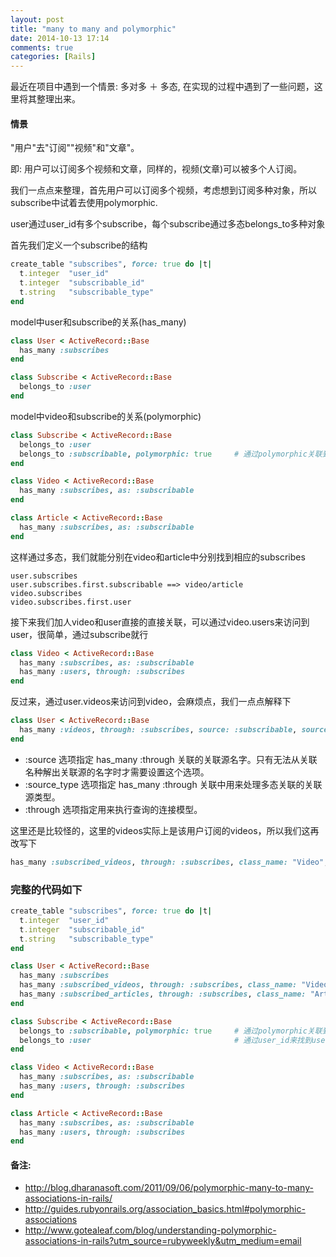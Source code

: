 ```yaml
---
layout: post
title: "many to many and polymorphic"
date: 2014-10-13 17:14
comments: true
categories: [Rails]
---
```


最近在项目中遇到一个情景: 多对多 ＋ 多态, 在实现的过程中遇到了一些问题，这里将其整理出来。

#### 情景
"用户"去"订阅""视频"和"文章"。

即: 用户可以订阅多个视频和文章，同样的，视频(文章)可以被多个人订阅。

我们一点点来整理，首先用户可以订阅多个视频，考虑想到订阅多种对象，所以subscribe中试着去使用polymorphic.

user通过user_id有多个subscribe，每个subscribe通过多态belongs_to多种对象

<!-- more -->

首先我们定义一个subscribe的结构
```ruby
create_table "subscribes", force: true do |t|
  t.integer  "user_id"
  t.integer  "subscribable_id"
  t.string   "subscribable_type"
end
```
model中user和subscribe的关系(has_many)
```ruby
class User < ActiveRecord::Base
  has_many :subscribes
end

class Subscribe < ActiveRecord::Base
  belongs_to :user
end
```
model中video和subscribe的关系(polymorphic)
```ruby
class Subscribe < ActiveRecord::Base
  belongs_to :user
  belongs_to :subscribable, polymorphic: true     # 通过polymorphic关联到video和article
end

class Video < ActiveRecord::Base
  has_many :subscribes, as: :subscribable
end

class Article < ActiveRecord::Base
  has_many :subscribes, as: :subscribable
end
```
这样通过多态，我们就能分别在video和article中分别找到相应的subscribes
```
user.subscribes
user.subscribes.first.subscribable ==> video/article
video.subscribes
video.subscribes.first.user
```

接下来我们加人video和user直接的直接关联，可以通过video.users来访问到user，很简单，通过subscribe就行
```ruby
class Video < ActiveRecord::Base
  has_many :subscribes, as: :subscribable
  has_many :users, through: :subscribes
end
```
反过来，通过user.videos来访问到video，会麻烦点，我们一点点解释下
```ruby
class User < ActiveRecord::Base
  has_many :videos, through: :subscribes, source: :subscribable, source_type: "Video"
end
```

* :source 选项指定 has_many :through 关联的关联源名字。只有无法从关联名种解出关联源的名字时才需要设置这个选项。
* :source_type 选项指定 has_many :through 关联中用来处理多态关联的关联源类型。
* :through 选项指定用来执行查询的连接模型。

这里还是比较怪的，这里的videos实际上是该用户订阅的videos，所以我们这再改写下
```ruby
has_many :subscribed_videos, through: :subscribes, class_name: "Video", source: :subscribable, source_type: "Video"
```

### 完整的代码如下
```ruby
create_table "subscribes", force: true do |t|
  t.integer  "user_id"
  t.integer  "subscribable_id"
  t.string   "subscribable_type"
end

class User < ActiveRecord::Base
  has_many :subscribes
  has_many :subscribed_videos, through: :subscribes, class_name: "Video", source: :subscribable, source_type: "Video"
  has_many :subscribed_articles, through: :subscribes, class_name: "Article", source: :subscribable, source_type: "Article"
end

class Subscribe < ActiveRecord::Base
  belongs_to :subscribable, polymorphic: true     # 通过polymorphic关联到video和article
  belongs_to :user                                # 通过user_id来找到user
end

class Video < ActiveRecord::Base
  has_many :subscribes, as: :subscribable
  has_many :users, through: :subscribes
end

class Article < ActiveRecord::Base
  has_many :subscribes, as: :subscribable
  has_many :users, through: :subscribes
end
```


#### 备注:
* http://blog.dharanasoft.com/2011/09/06/polymorphic-many-to-many-associations-in-rails/
* http://guides.rubyonrails.org/association_basics.html#polymorphic-associations
* http://www.gotealeaf.com/blog/understanding-polymorphic-associations-in-rails?utm_source=rubyweekly&utm_medium=email
